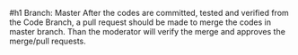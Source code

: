 #h1 Branch: Master
After the codes are committed, tested and verified from the Code Branch, a pull request should be made to merge the codes in master branch.
Than the moderator will verify the merge and approves the merge/pull requests.
